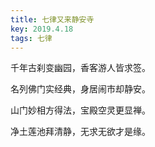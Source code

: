 ```yaml
---
title: 七律又来静安寺
key: 2019.4.18
tags: 七律
---
```


千年古刹变幽园，香客游人皆求签。

名列佛门实经典，身居闹市却静安。

山门妙相方得法，宝殿空灵更显禅。

净土莲池拜清静，无求无欲才是缘。

</br>

